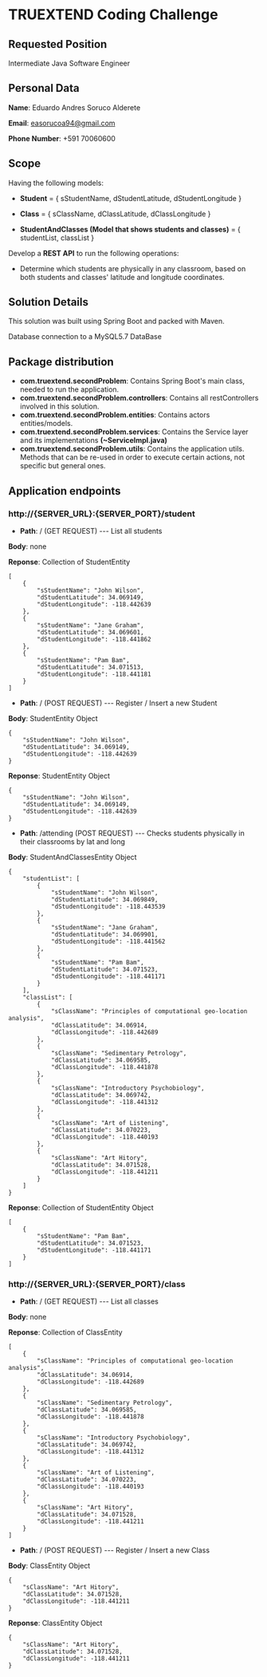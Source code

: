 # TRUEXTEND Coding Challenge

## Requested Position
Intermediate Java Software Engineer

## Personal Data
**Name**: Eduardo Andres Soruco Alderete

**Email**: easorucoa94@gmail.com

**Phone Number**: +591 70060600

## Scope
Having the following models:

- **Student** =  { sStudentName, dStudentLatitude, dStudentLongitude }

- **Class** =  { sClassName, dClassLatitude, dClassLongitude }

- **StudentAndClasses (Model that shows students and classes)** =  { studentList, classList }

Develop a **REST API** to run the following operations:

- Determine which students are physically in any classroom, based on both students and classes' latitude and longitude coordinates.

## Solution Details

This solution was built using Spring Boot and packed with Maven.

Database connection to a MySQL5.7 DataBase

## Package distribution
- **com.truextend.secondProblem**: Contains Spring Boot's main class, needed to run the application.
- **com.truextend.secondProblem.controllers**: Contains all restControllers involved in this solution.
- **com.truextend.secondProblem.entities**: Contains actors entities/models.
- **com.truextend.secondProblem.services**: Contains the Service layer and its implementations **(~ServiceImpl.java)**
- **com.truextend.secondProblem.utils**: Contains the application utils. Methods that can be re-used in order to execute certain actions, not specific but general ones.


## Application endpoints
### http://{SERVER_URL}:{SERVER_PORT}/student
- **Path**: / (GET REQUEST) --- List all students

**Body**: none

**Reponse**: Collection of StudentEntity
```
[
    {
        "sStudentName": "John Wilson",
        "dStudentLatitude": 34.069149,
        "dStudentLongitude": -118.442639
    },
    {
        "sStudentName": "Jane Graham",
        "dStudentLatitude": 34.069601,
        "dStudentLongitude": -118.441862
    },
    {
        "sStudentName": "Pam Bam",
        "dStudentLatitude": 34.071513,
        "dStudentLongitude": -118.441181
    }
]
```

- **Path**: / (POST REQUEST) --- Register / Insert a new Student

**Body**: StudentEntity Object
```
{
    "sStudentName": "John Wilson",
    "dStudentLatitude": 34.069149,
    "dStudentLongitude": -118.442639
}
```

**Reponse**: StudentEntity Object
```
{
    "sStudentName": "John Wilson",
    "dStudentLatitude": 34.069149,
    "dStudentLongitude": -118.442639
}
```

- **Path**: /attending (POST REQUEST) --- Checks students physically in their classrooms by lat and long

**Body**: StudentAndClassesEntity Object
```
{
    "studentList": [
        {
            "sStudentName": "John Wilson",
            "dStudentLatitude": 34.069849,
            "dStudentLongitude": -118.443539
        },
        {
            "sStudentName": "Jane Graham",
            "dStudentLatitude": 34.069901,
            "dStudentLongitude": -118.441562
        },
        {
            "sStudentName": "Pam Bam",
            "dStudentLatitude": 34.071523,
            "dStudentLongitude": -118.441171
        }
    ],
    "classList": [
        {
            "sClassName": "Principles of computational geo-location analysis",
            "dClassLatitude": 34.06914,
            "dClassLongitude": -118.442689
        },
        {
            "sClassName": "Sedimentary Petrology",
            "dClassLatitude": 34.069585,
            "dClassLongitude": -118.441878
        },
        {
            "sClassName": "Introductory Psychobiology",
            "dClassLatitude": 34.069742,
            "dClassLongitude": -118.441312
        },
        {
            "sClassName": "Art of Listening",
            "dClassLatitude": 34.070223,
            "dClassLongitude": -118.440193
        },
        {
            "sClassName": "Art Hitory",
            "dClassLatitude": 34.071528,
            "dClassLongitude": -118.441211
        }
    ]
}
```

**Reponse**: Collection of StudentEntity Object
```
[
    {
        "sStudentName": "Pam Bam",
        "dStudentLatitude": 34.071523,
        "dStudentLongitude": -118.441171
    }
]
```

### http://{SERVER_URL}:{SERVER_PORT}/class
- **Path**: / (GET REQUEST) --- List all classes

**Body**: none

**Reponse**: Collection of ClassEntity
```
[
    {
        "sClassName": "Principles of computational geo-location analysis",
        "dClassLatitude": 34.06914,
        "dClassLongitude": -118.442689
    },
    {
        "sClassName": "Sedimentary Petrology",
        "dClassLatitude": 34.069585,
        "dClassLongitude": -118.441878
    },
    {
        "sClassName": "Introductory Psychobiology",
        "dClassLatitude": 34.069742,
        "dClassLongitude": -118.441312
    },
    {
        "sClassName": "Art of Listening",
        "dClassLatitude": 34.070223,
        "dClassLongitude": -118.440193
    },
    {
        "sClassName": "Art Hitory",
        "dClassLatitude": 34.071528,
        "dClassLongitude": -118.441211
    }
]
```

- **Path**: / (POST REQUEST) --- Register / Insert a new Class

**Body**: ClassEntity Object
```
{
    "sClassName": "Art Hitory",
    "dClassLatitude": 34.071528,
    "dClassLongitude": -118.441211
}
```

**Reponse**: ClassEntity Object
```
{
    "sClassName": "Art Hitory",
    "dClassLatitude": 34.071528,
    "dClassLongitude": -118.441211
}
```
